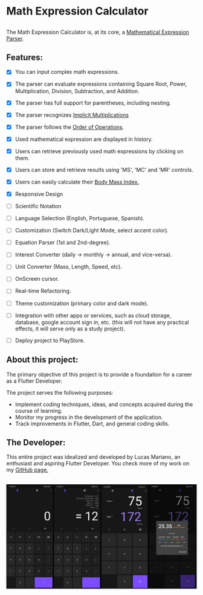 # Math Expression Calculator

##

The Math Expression Calculator is, at its core, a [Mathematical Expression Parser](https://www.google.com/search?q=mathematical+expression+parser).

## 

## Features:
- [x] You can input complex math expressions.
- [x] The parser can evaluate expressions containing Square Root, Power, Multiplication, Division, Subtraction, and Addition.
- [x] The parser has full support for parentheses, including nesting.
- [x] The parser recognizes [Implicit Multiplications](https://www.google.com/search?q=implicit+multiplication)
- [x] The parser follows the [Order of Operations](https://en.wikipedia.org/wiki/Order_of_operations).
- [X] Used mathematical expression are displayed in history.
- [x] Users can retrieve previously used math expressions by clicking on them.
- [x] Users can store and retrieve results using 'MS', 'MC' and 'MR' controls.
- [x] Users can easily calculate their [Body Mass Index.](https://en.wikipedia.org/wiki/Body_mass_index)
- [x] Responsive Design
- [ ] Scientific Notation
- [ ] Language Selection (English, Portuguese, Spanish).
- [ ] Customization (Switch Dark/Light Mode, select accent color).
- [ ] Equation Parser (1st and 2nd-degree).
- [ ] Interest Converter (daily -> monthly -> annual, and vice-versa).
- [ ] Unit Converter (Mass, Length, Speed, etc).
- [ ] OnScreen cursor.
- [ ] Real-time Refactoring.
- [ ] Theme customization (primary color and dark mode).
- [ ] Integration with other apps or services, such as cloud storage, database, google account sign in, etc. (this will not have any practical effects, it will serve only as a study project).
- [ ] Deploy project to PlayStore.


## 

## About this project:

The primary objective of this project is to provide a foundation for a career as a Flutter Developer.

The project serves the following purposes:

- Implement coding techniques, ideas, and concepts acquired during the course of learning.
- Monitor my progress in the development of the application.
- Track improvements in Flutter, Dart, and general coding skills.
## 

## The Developer:

This entire project was idealized and developed by Lucas Mariano, an enthusiast and aspiring Flutter Developer. You check more of my work on my [GitHub page.](https://github.com/lucas-marianno)

##

![alt text](design_references/screenshot.jpg)
